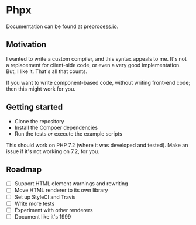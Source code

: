 # Phpx

Documentation can be found at [preprocess.io](https://preprocess.io#phpx).

## Motivation

I wanted to write a custom compiler, and this syntax appeals to me. It's not a replacement for client-side code, or even a very good implementation. But, I like it. That's all that counts.

If you want to write component-based code, without writing front-end code; then this might work for you. 

## Getting started

- Clone the repository
- Install the Compoer dependencies
- Run the tests _or_ execute the example scripts

This should work on PHP 7.2 (where it was developed and tested). Make an issue if it's not working on 7.2, for you.

## Roadmap

- [ ] Support HTML element warnings and rewriting
- [ ] Move HTML renderer to its own library
- [ ] Set up StyleCI and Travis
- [ ] Write more tests
- [ ] Experiment with other renderers
- [ ] Document like it's 1999

